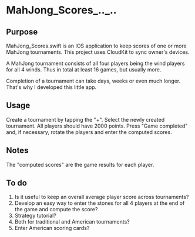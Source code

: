 # MahJong_Scores_.._..

## Purpose

MahJong_Scores.swift is an IOS application to keep scores of one or more MahJong tournaments.
This project uses CloudKit to sync owner's devices.

A MahJong tournament consists of all four players being the wind players for all 4 winds. Thus in total at least 16 games, but usually more. 

Completion of a tournament can take days, weeks or even much longer. That's why I developed this little app.

## Usage

Create a tournament by tapping the "+". Select the newly created tournament. All players should have 2000 points. Press "Game completed" and, if necessary, rotate the players and enter the computed scores.

## Notes

The "computed scores" are the game results for each player.

## To do

1. Is it useful to keep an overall average player score across tournaments?
2. Develop an easy way to enter the stones for all 4 players at the end of the game and compute the score?
3. Strategy tutorial?
4. Both for traditional and American tournaments?
5. Enter American scoring cards?
